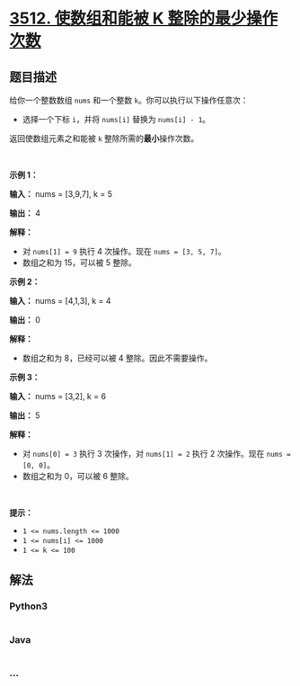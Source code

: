# [3512. 使数组和能被 K 整除的最少操作次数](https://leetcode.cn/problems/minimum-operations-to-make-array-sum-divisible-by-k)

## 题目描述

<!-- 这里写题目描述 -->

<p>给你一个整数数组 <code>nums</code> 和一个整数 <code>k</code>。你可以执行以下操作任意次：</p>

<ul>
	<li>选择一个下标&nbsp;<code>i</code>，并将 <code>nums[i]</code> 替换为 <code>nums[i] - 1</code>。</li>
</ul>

<p>返回使数组元素之和能被 <code>k</code> 整除所需的<strong>最小</strong>操作次数。</p>

<p>&nbsp;</p>

<p><strong class="example">示例 1：</strong></p>

<div class="example-block">
<p><strong>输入：</strong> <span class="example-io">nums = [3,9,7], k = 5</span></p>

<p><strong>输出：</strong> <span class="example-io">4</span></p>

<p><strong>解释：</strong></p>

<ul>
	<li>对 <code>nums[1] = 9</code> 执行 4 次操作。现在 <code>nums = [3, 5, 7]</code>。</li>
	<li>数组之和为 15，可以被 5 整除。</li>
</ul>
</div>

<p><strong class="example">示例 2：</strong></p>

<div class="example-block">
<p><strong>输入：</strong> <span class="example-io">nums = [4,1,3], k = 4</span></p>

<p><strong>输出：</strong> <span class="example-io">0</span></p>

<p><strong>解释：</strong></p>

<ul>
	<li>数组之和为 8，已经可以被 4 整除。因此不需要操作。</li>
</ul>
</div>

<p><strong class="example">示例 3：</strong></p>

<div class="example-block">
<p><strong>输入：</strong> <span class="example-io">nums = [3,2], k = 6</span></p>

<p><strong>输出：</strong> <span class="example-io">5</span></p>

<p><strong>解释：</strong></p>

<ul>
	<li>对 <code>nums[0] = 3</code> 执行 3 次操作，对 <code>nums[1] = 2</code> 执行 2 次操作。现在 <code>nums = [0, 0]</code>。</li>
	<li>数组之和为 0，可以被 6 整除。</li>
</ul>
</div>

<p>&nbsp;</p>

<p><strong>提示：</strong></p>

<ul>
	<li><code>1 &lt;= nums.length &lt;= 1000</code></li>
	<li><code>1 &lt;= nums[i] &lt;= 1000</code></li>
	<li><code>1 &lt;= k &lt;= 100</code></li>
</ul>


## 解法

<!-- 这里可写通用的实现逻辑 -->

<!-- tabs:start -->

### **Python3**

<!-- 这里可写当前语言的特殊实现逻辑 -->

```python

```

### **Java**

<!-- 这里可写当前语言的特殊实现逻辑 -->

```java

```

### **...**

```

```

<!-- tabs:end -->
